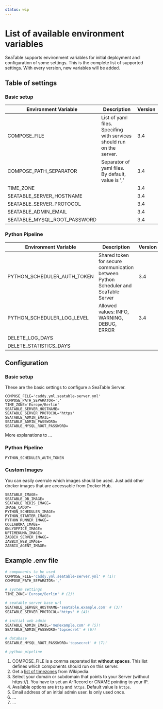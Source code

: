 ```yaml
---
status: wip
---
```


# List of available environment variables

SeaTable supports environment variables for initial deployment and configuration of some settings. This is the complete list of supported settings. With every version, new variables will be added.

## Table of settings

### Basic setup

| Environment Variable         | Description                                                           | Version |
| ---------------------------- | --------------------------------------------------------------------- | ------- |
| COMPOSE_FILE                 | List of yaml files. Specifing with services should run on the server. | 3.4     |
| COMPOSE_PATH_SEPARATOR       | Separator of yaml files.<br>By default, value is ','                  | 3.4     |
| TIME_ZONE                    |                                                                       | 3.4     |
| SEATABLE_SERVER_HOSTNAME     |                                                                       | 3.4     |
| SEATABLE_SERVER_PROTOCOL     |                                                                       | 3.4     |
| SEATABLE_ADMIN_EMAIL         |                                                                       | 3.4     |
| SEATABLE_MYSQL_ROOT_PASSWORD |                                                                       | 3.4     |

### Python Pipeline

| Environment Variable        | Description                                                                        | Version |
| --------------------------- | ---------------------------------------------------------------------------------- | ------- |
| PYTHON_SCHEDULER_AUTH_TOKEN | Shared token for secure communication between Python Scheduler and SeaTable Server | 3.4     |
| PYTHON_SCHEDULER_LOG_LEVEL  | Allowed values: INFO, WARNING, DEBUG, ERROR                                        | 3.4     |
| DELETE_LOG_DAYS             |                                                                                    |         |
| DELETE_STATISTICS_DAYS      |                                                                                    |         |

## Configuration

### Basic setup

<!-- md:version 3.4 -->

These are the basic settings to configure a SeaTable Server.

```
COMPOSE_FILE='caddy.yml,seatable-server.yml'
COMPOSE_PATH_SEPARATOR=','
TIME_ZONE='Europe/Berlin'
SEATABLE_SERVER_HOSTNAME=
SEATABLE_SERVER_PROTOCOL='https'
SEATABLE_ADMIN_EMAIL=
SEATABLE_ADMIN_PASSWORD=
SEATABLE_MYSQL_ROOT_PASSWORD=
```

More explanations to ...

### Python Pipeline

<!-- md:version 3.4 -->

```
PYTHON_SCHEDULER_AUTH_TOKEN
```

### Custom Images

<!-- md:version 3.4 -->
<!-- md:feature -->

You can easily overrule which images should be used. Just add other docker images that are accessable from Docker Hub.

```
SEATABLE_IMAGE=
SEATABLE_DB_IMAGE=
SEATABLE_REDIS_IMAGE=
IMAGE_CADDY=
PYTHON_SCHEDULER_IMAGE=
PYTHON_STARTER_IMAGE=
PYTHON_RUNNER_IMAGE=
COLLABORA_IMAGE=
ONLYOFFICE_IMAGE=
UPTIMEKUMA_IMAGE=
ZABBIX_SERVER_IMAGE=
ZABBIX_WEB_IMAGE=
ZABBIX_AGENT_IMAGE=
```

## Example .env file

```python
# components to be used
COMPOSE_FILE='caddy.yml,seatable-server.yml' # (1)!
COMPOSE_PATH_SEPARATOR=','

# system settings
TIME_ZONE='Europe/Berlin' # (2)!

# seatable server base url
SEATABLE_SERVER_HOSTNAME='seatable.example.com' # (3)!
SEATABLE_SERVER_PROTOCOL='https' # (4)!

# initial web admin
SEATABLE_ADMIN_EMAIL='me@example.com' # (5)!
SEATABLE_ADMIN_PASSWORD='topsecret' # (6)!

# database
SEATABLE_MYSQL_ROOT_PASSWORD='topsecret' # (7)!

# python pipeline
```

1.  COMPOSE_FILE is a comma separated list **without spaces**. This list defines which components should run on this server.
2.  Get a [list of timezones](https://en.wikipedia.org/wiki/List_of_tz_database_time_zones) from Wikipedia.
3.  Select your domain or subdomain that points to your Server (without https://). You have to set an A-Record or CNAME pointing to your IP.
4.  Available options are `http` and `https`. Default value is `https`.
5.  Email address of an initial admin user. Is only used once.
6.  ...
7.  ...
